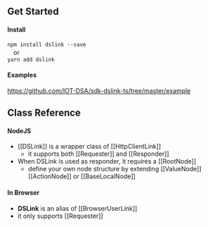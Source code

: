 
## Get Started

#### Install

`npm install dslink --save` <br>
　or <br>
`yarn add dslink` <br>

#### Examples
https://github.com/IOT-DSA/sdk-dslink-ts/tree/master/example

## Class Reference

#### NodeJS

- [[DSLink]] is a wrapper class of [[HttpClientLink]]
  - it supports both [[Requester]] and [[Responder]]
- When DSLink is used as responder, it requires a [[RootNode]]
  - define your own node structure by extending [[ValueNode]] [[ActionNode]] or [[BaseLocalNode]]
  
#### In Browser
- **DSLink** is an alias of [[BrowserUserLink]]
- it only supports [[Requester]]